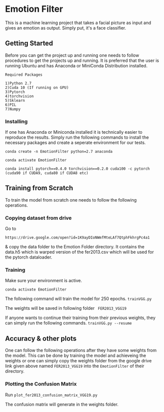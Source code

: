 # Emotion Filter

This is a machine learning project that takes a facial picture as input and gives an emotion as output. Simply put, it's a face
classifier.

## Getting Started

Before you can get the project up and running one needs to follow procedures to get the projects up and running.
It is preferred that the user is running Ubuntu and has Anaconda or MiniConda Distribution installed.

```
Required Packages

1)Python 2.7
2)Cuda 10 (If running on GPU)
3)Pytorch
4)torchvision
5)Sklearn
6)PIL
7)Numpy
```

### Installing

If one has Anaconda or Miniconda installed it is technically easier to reproduce the results. Simply run the following commands
to install the necessary packages and create a seperate environment for our tests.

```
conda create -n EmotionFilter python=2.7 anaconda

conda activate EmotionFilter

conda install pytorch==0.4.0 torchvision==0.2.0 cuda100 -c pytorch  (cuda90 if CUDA9, cuda80 if CUDA8 etc)
```

## Training from Scratch

To train the model from scratch one needs to follow the following operations.

### Copying dataset from drive

Go to
```
https://drive.google.com/open?id=1K9ayDIoNWmfMteLAf7QtphFkhrgPc4a1
```
& copy the data folder to the Emotion Folder directory. It contains the data.h5 which is warped version of the fer2013.csv
which will be used for the pytorch dataloader.

### Training
Make sure your environment is active.
```
conda activate EmotionFilter
```

The following command will train the model for 250 epochs. 
``` trainVGG.py ```

The weights will be saved in following folder
``` FER2013_VGG19```

If anyone wants to continue their training from their previous weights, they can simply run the following commands.
``` trainVGG.py --resume ```

## Accuracy & other plots

One can follow the following operations after they have some weights from the model. This can be done by training the model
and achieveing the weights or one can simply copy the weights folder from the google drive link given above
named ```FER2013_VGG19``` into the ```EmotionFilter``` of their directory.

### Plotting the Confusion Matrix

Run 
```plot_fer2013_confusion_matrix_VGG19.py```

The confusion matrix will generate in the weights folder.




